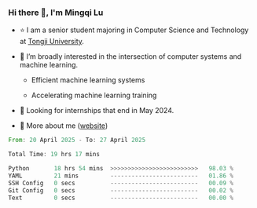 ### Hi there 👋, I'm Mingqi Lu

- :star: I am a senior student majoring in Computer Science and Technology at [Tongji University](https://en.tongji.edu.cn/p/#/).

- :thinking: I’m broadly interested in the intersection of computer systems and machine learning.

  - Efficient machine learning systems

  - Accelerating machine learning training

- :seedling: Looking for internships that end in May 2024.

- 💬 More about me ([website](https://lmqqqqqq.github.io/))

<!--START_SECTION:waka-->

```rust
From: 20 April 2025 - To: 27 April 2025

Total Time: 19 hrs 17 mins

Python       18 hrs 54 mins  >>>>>>>>>>>>>>>>>>>>>>>>>   98.03 %
YAML         21 mins         -------------------------   01.86 %
SSH Config   0 secs          -------------------------   00.09 %
Git Config   0 secs          -------------------------   00.02 %
Text         0 secs          -------------------------   00.00 %
```

<!--END_SECTION:waka-->

